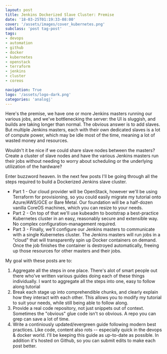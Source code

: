 ```yaml
---
layout: post
title: Jenkins Dockerized Slave Cluster: Premise
date: '18-03-25T01:19:33-08:00'
cover: '/assets/images/cover_kubernetes.png'
subclass: 'post tag-post'
tags:
- devops
- automation
- github
- docker
- kubernetes
- openstack
- terraform
- jenkins
- cluster
- coreos

navigation: True
logo: '/assets/logo-dark.png'
categories: 'analogj'
---
```


Here's the premise, we have one or more Jenkins masters running our various jobs, and we've bottlenecking the server: the UI is sluggish, and builds are taking longer than normal. The obvious answer is to add slaves. But multiple Jenkins masters, each with their own dedicated slaves is a lot of compute power, which may be idle most of the time, meaning a lot of wasted money and resources. 

Wouldn't it be nice if we could share slave nodes between the masters? Create a cluster of slave nodes and have the various Jenkins masters run their jobs without needing to worry about scheduling or the underlying utilization of the hardware?

Enter buzzword heaven. In the next few posts I'll be going through all the steps required to build a Dockerized Jenkins slave cluster. 

- Part 1 - Our cloud provider will be OpenStack, however we'll be using Terraform for provisioning, so you could easily migrate my tutorial onto Azure/AWS/GCE or Bare Metal. Our foundation will be a half-dozen vanilla CoreOS machines, which you can resize to your needs.
- Part 2 - On top of that we'll use kubeadm to bootstrap a best-practice Kubernetes cluster in an easy, reasonably secure and extensible way. No complex configuration-management required.
- Part 3 - Finally, we'll configure our Jenkins masters to communicate with a single Kubernetes cluster. The Jenkins masters will run jobs in a "cloud" that will transparently spin up Docker containers on demand. Once the job finishes the container is destroyed automatically, freeing up those resources for other masters and their jobs. 

My goal with these posts are to:

1. Aggregate all the steps in one place. There's alot of smart people out there who've written various guides doing each of these things individually. I want to aggregate all the steps into one, easy to follow along tutorial
2. Break each stage up into comprehendible chunks, and clearly explain how they interact with each other. This allows you to modify my tutorial to suit your needs, while still being able to follow along.
3. Provide a real code repository, not just snippets out of context. Sometimes the "obvious" glue code isn't so obvious. A repo you can grep can save a lot of time. 
4. Write a continiously updated/evergreen guide following modern best practices. Like code, content also rots -- especially quick in the devops & docker world. I'll be keeping this guide as up-to-date as possible. In addition it's hosted on Github, so you can submit edits to make each post better. 


